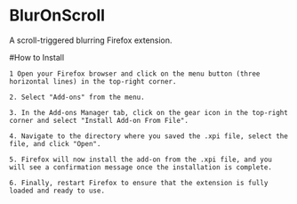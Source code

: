 # BlurOnScroll
A scroll-triggered blurring Firefox extension.


#How to Install


    1 Open your Firefox browser and click on the menu button (three horizontal lines) in the top-right corner.

    2. Select "Add-ons" from the menu.

    3. In the Add-ons Manager tab, click on the gear icon in the top-right corner and select "Install Add-on From File".

    4. Navigate to the directory where you saved the .xpi file, select the file, and click "Open".

    5. Firefox will now install the add-on from the .xpi file, and you will see a confirmation message once the installation is complete.

    6. Finally, restart Firefox to ensure that the extension is fully loaded and ready to use.


